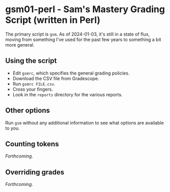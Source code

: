 gsm01-perl - Sam's Mastery Grading Script (written in Perl)
===========================================================

The primary script is `gsm`. As of 2024-01-03, it's still in a state of flux, moving from something I've used for the past few years to something a bit more general.

Using the script
----------------

* Edit `gsmrc`, which specifies the general grading policies.
* Download the CSV file from Gradescope.
* Run `gsmrc FILE.csv`.
* Cross your fingers.
* Look in the `reports` directory for the various reports.

Other options
-------------

Run `gsm` without any additional information to see what options are available to you.

Counting tokens
---------------

_Forthcoming._

Overriding grades
-----------------

_Forthcoming._
